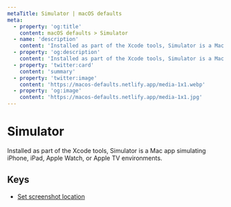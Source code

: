 ```yaml
---
metaTitle: Simulator | macOS defaults
meta:
  - property: 'og:title'
    content: macOS defaults > Simulator
  - name: 'description'
    content: 'Installed as part of the Xcode tools, Simulator is a Mac app simulating iPhone, iPad, Apple Watch, or Apple TV environments.'
  - property: 'og:description'
    content: 'Installed as part of the Xcode tools, Simulator is a Mac app simulating iPhone, iPad, Apple Watch, or Apple TV environments.'
  - property: 'twitter:card'
    content: 'summary'
  - property: 'twitter:image'
    content: 'https://macos-defaults.netlify.app/media-1x1.webp'
  - property: 'og:image'
    content: 'https://macos-defaults.netlify.app/media-1x1.jpg'
---
```


# Simulator

Installed as part of the Xcode tools, Simulator is a Mac app simulating iPhone, iPad, Apple Watch, or Apple TV environments.

## Keys

- [Set screenshot location](./screenshotsavelocation.html)
